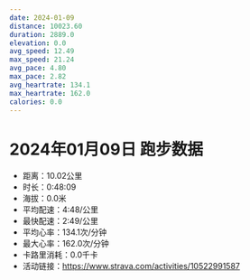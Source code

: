 ```yaml
---
date: 2024-01-09
distance: 10023.60
duration: 2889.0
elevation: 0.0
avg_speed: 12.49
max_speed: 21.24
avg_pace: 4.80
max_pace: 2.82
avg_heartrate: 134.1
max_heartrate: 162.0
calories: 0.0
---
```


# 2024年01月09日 跑步数据

- 距离：10.02公里
- 时长：0:48:09
- 海拔：0.0米
- 平均配速：4:48/公里
- 最快配速：2:49/公里
- 平均心率：134.1次/分钟
- 最大心率：162.0次/分钟
- 卡路里消耗：0.0千卡
- 活动链接：https://www.strava.com/activities/10522991587

